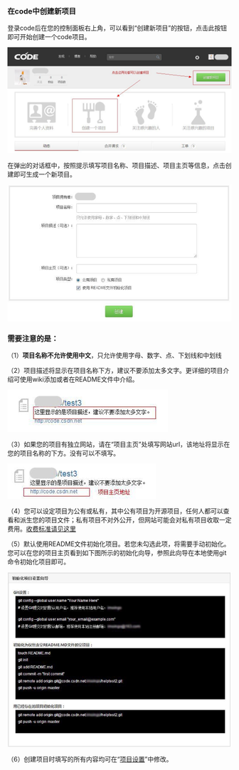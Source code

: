 ### 在code中创建新项目


登录code后在您的控制面板右上角，可以看到“创建新项目”的按钮，点击此按钮即可开始创建一个code项目。

![alt 创建新项目](images/FAQ_2_1_1.jpg "创建新项目")


在弹出的对话框中，按照提示填写项目名称、项目描述、项目主页等信息，点击创建即可生成一个新项目。

![alt 填写项目信息](images/FAQ_2_1_2.jpg "填写项目信息")
 
### 需要注意的是：


（1）**项目名称不允许使用中文**，只允许使用字母、数字、点、下划线和中划线


（2）项目描述将显示在项目名称下方，建议不要添加太多文字。更详细的项目介绍可使用wiki添加或者在README文件中介绍。

 
![alt 项目描述](images/FAQ_2_1_3.jpg "项目描述")

（3）如果您的项目有独立网站，请在“项目主页”处填写网站url，该地址将显示在您的项目名称的下方。没有可以不填写。


![alt 项目主页](images/FAQ_2_1_4.jpg "项目主页")

 
（4）您可以设定项目为公有或私有，其中公有项目为开源项目，任何人都可以查看和派生您的项目文件；私有项目不对外公开，但网站可能会对私有项目收取一定费用。[收费标准请见这里](https://github.com/hadesli/CodeFAQ/blob/master/FAQ_0_6.md "Code代码托管业务收费么?")


（5）默认使用README文件初始化项目。若您未勾选此项，将需要手动初始化。您可以在您的项目主页看到如下图所示的初始化向导，参照此向导在本地使用git命令初始化项目即可。


![alt 初始化向导](images/FAQ_2_1_5.jpg "初始化向导")

 
（6）创建项目时填写的所有内容均可在“[项目设置](https://github.com/hadesli/CodeFAQ/blob/master/FAQ_4_4.md "项目设置")”中修改。
